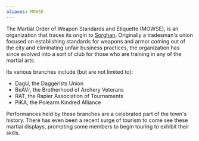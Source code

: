 ```yaml
---
aliases: MOWSE
---
```


The Martial Order of Weapon Standards and Etiquette (MOWSE), is an organization that traces its origin to [Sorghan](../Locations/Sorghan.md). Originally a tradesman's union focused on establishing standards for weapons and armor coming out of the city and eliminating unfair business practices, the organization has since evolved into a sort of club for those who are training in any of the martial arts.

Its various branches include (but are not limited to):

* DagU, the Daggerists Union
* BeAVr, the Brotherhood of Archery Veterans
* RAT, the Rapier Association of Tournaments
* PiKA, the Polearm Kindred Alliance

Performances held by these branches are a celebrated part of the town's history. There has even been a recent surge of tourism to come see these martial displays, prompting some members to begin touring to exhibit their skills.
